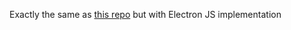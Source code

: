  Exactly the same as [this repo](https://github.com/riyanswat/agario-clone) but with Electron JS implementation
